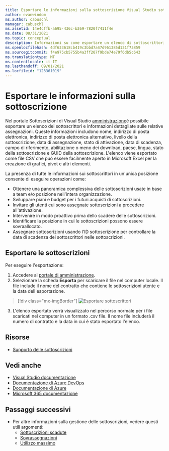 ```yaml
---
title: Esportare le informazioni sulla sottoscrizione Visual Studio sottoscrizioni| Microsoft Docs
author: evanwindom
ms.author: cabuschl
manager: cabuschl
ms.assetid: 14e4cffb-a695-436c-b269-7820f7411f4e
ms.date: 08/31/2021
ms.topic: conceptual
description: Informazioni su come esportare un elenco di sottoscrittori e i dettagli delle assegnazioni delle sottoscrizioni.
ms.openlocfilehash: 4df633618cb419c3bbd7a47d961385d131f73859
ms.sourcegitcommit: f4e975cb5755b4a3ff207f9bde74e79f6db5c643
ms.translationtype: MT
ms.contentlocale: it-IT
ms.lasthandoff: 09/01/2021
ms.locfileid: "123361019"
---
```

# <a name="export-subscription-information"></a>Esportare le informazioni sulla sottoscrizione
Nel portale Sottoscrizioni di Visual Studio [amministrazione](https://manage.visualstudio.com)è possibile esportare un elenco dei sottoscrittori e informazioni dettagliate sulle relative assegnazioni. Queste informazioni includono nome, indirizzo di posta elettronica, indirizzo di posta elettronica alternativo, livello della sottoscrizione, data di assegnazione, stato di attivazione, data di scadenza, campo di riferimento, abilitazione o meno dei download, paese, lingua, stato della sottoscrizione e GUID della sottoscrizione.  L'elenco viene esportato come file CSV che può essere facilmente aperto in Microsoft Excel per la creazione di grafici, pivot e altri elementi.

La presenza di tutte le informazioni sui sottoscrittori in un'unica posizione consente di eseguire operazioni come:
- Ottenere una panoramica complessiva delle sottoscrizioni usate in base a team e/o posizione nell'intera organizzazione.
- Sviluppare piani e budget per i futuri acquisti di sottoscrizioni. 
- Invitare gli utenti cui sono assegnate sottoscrizioni a procedere all'attivazione.
- Intervenire in modo proattivo prima dello scadere delle sottoscrizioni.  
- Identificare la posizione in cui le sottoscrizioni possono essere sovraallocato. 
- Assegnare sottoscrizioni usando l'ID sottoscrizione per controllare la data di scadenza dei sottoscrittori nelle sottoscrizioni. 

## <a name="export-your-subscriptions"></a>Esportare le sottoscrizioni
Per eseguire l'esportazione:
1. Accedere al [portale di amministrazione](https://manage.visualstudio.com).
2. Selezionare la scheda **Esporta** per scaricare il file nel computer locale. Il file include il nome del contratto che contiene le sottoscrizioni utente e la data dell'esportazione.
> [!div class="mx-imgBorder"]
> ![Esportare sottoscrittori](_img/exporting-subscriptions/exporting-subscriptions.png "Fare clic su Esporta per scaricare un elenco completo delle sottoscrizioni assegnate.")
3. L'elenco esportato verrà visualizzato nel percorso normale per i file scaricati nel computer in un formato .csv file. Il nome file includerà il numero di contratto e la data in cui è stato esportato l'elenco.  

## <a name="resources"></a>Risorse
- [Supporto delle sottoscrizioni](https://aka.ms/vsadminhelp)

## <a name="see-also"></a>Vedi anche
- [Visual Studio documentazione](/visualstudio/)
- [Documentazione di Azure DevOps](/azure/devops/)
- [Documentazione di Azure](/azure/)
- [Microsoft 365 documentazione](/microsoft-365/)

## <a name="next-steps"></a>Passaggi successivi
- Per altre informazioni sulla gestione delle sottoscrizioni, vedere questi utili argomenti:
    - [Sottoscrizioni scadute](handle-expired-license.md)
    - [Sovrassegnazioni](handle-overclaimed-license.md)
    - [Utilizzo massimo](maximum-usage.md)
